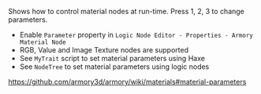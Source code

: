 Shows how to control material nodes at run-time.
Press 1, 2, 3 to change parameters.

- Enable `Parameter` property in `Logic Node Editor - Properties - Armory Material Node`
- RGB, Value and Image Texture nodes are supported
- See `MyTrait` script to set material parameters using Haxe
- See `NodeTree` to set material parameters using logic nodes

https://github.com/armory3d/armory/wiki/materials#material-parameters
